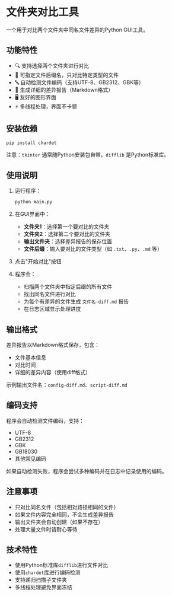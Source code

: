 # 文件夹对比工具

一个用于对比两个文件夹中同名文件差异的Python GUI工具。

## 功能特性

- 🔍 支持选择两个文件夹进行对比
- 📁 可指定文件后缀名，只对比特定类型的文件
- 🔤 自动检测文件编码（支持UTF-8、GB2312、GBK等）
- 📝 生成详细的差异报告（Markdown格式）
- 🖥️ 友好的图形界面
- ⚡ 多线程处理，界面不卡顿

## 安装依赖

```bash
pip install chardet
```

注意：`tkinter` 通常随Python安装包自带，`difflib` 是Python标准库。

## 使用说明

1. 运行程序：
   ```bash
   python main.py
   ```

2. 在GUI界面中：
   - **文件夹1**：选择第一个要对比的文件夹
   - **文件夹2**：选择第二个要对比的文件夹
   - **输出文件夹**：选择差异报告的保存位置
   - **文件后缀**：输入要对比的文件类型（如 `.txt`、`.py`、`.md` 等）

3. 点击"开始对比"按钮

4. 程序会：
   - 扫描两个文件夹中指定后缀的所有文件
   - 找出同名文件进行对比
   - 为每个有差异的文件生成 `文件名-diff.md` 报告
   - 在日志区域显示处理进度

## 输出格式

差异报告以Markdown格式保存，包含：
- 文件基本信息
- 对比时间
- 详细的差异内容（使用diff格式）

示例输出文件名：`config-diff.md`、`script-diff.md`

## 编码支持

程序会自动检测文件编码，支持：
- UTF-8
- GB2312
- GBK
- GB18030
- 其他常见编码

如果自动检测失败，程序会尝试多种编码并在日志中记录使用的编码。

## 注意事项

- 只对比同名文件（包括相对路径相同的文件）
- 如果文件内容完全相同，不会生成差异报告
- 输出文件夹会自动创建（如果不存在）
- 处理大量文件时请耐心等待

## 技术特性

- 使用Python标准库`difflib`进行文件对比
- 使用`chardet`库进行编码检测
- 支持递归扫描子文件夹
- 多线程处理避免界面冻结
